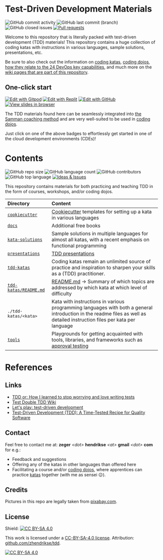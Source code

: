 # Test-Driven Development Materials

![GitHub commit activity](https://img.shields.io/github/commit-activity/m/zhendrikse/tdd?logo=git)
![GitHub last commit (branch)](https://img.shields.io/github/last-commit/zhendrikse/tdd/master?logo=git&color=blue)
![GitHub closed issues](https://img.shields.io/github/issues-closed-raw/zhendrikse/tdd?color=blue&logo=git)
[![Pull requests](https://img.shields.io/github/issues-pr/zhendrikse/tdd?logo=git&color=blue)](https://github.com/zhendrikse/tdd/pulls)

Welcome to this repository that is literally packed with test-driven development (TDD) materials!
This repository contains a huge collection of coding katas with instructions in various languages, 
sample solutions, presentations, etc.

Be sure to also check out the information on 
[coding katas](https://github.com/zhendrikse/tdd/wiki/Coding-Katas), 
[coding dojos](https://github.com/zhendrikse/tdd/wiki/The-Katas-and-the-Coding-Dojo), 
[how they relate to the 24 DevOps key capabilities](https://github.com/zhendrikse/tdd/wiki/The-Katas-and-the-24-Key-Capabilities), 
and much more on
the [wiki pages that are part of this repository](https://github.com/zhendrikse/tdd/wiki).

## One-click start

[![Edit with Gitpod](https://img.shields.io/badge/open-in_gitpod-yellow?logo=gitpod)](https://gitpod.io/#https://github.com/zhendrikse/tdd)
[![Edit with Replit](https://img.shields.io/badge/open-in_replit-yellow?logo=replit)](https://replit.com/github/zhendrikse/tdd)
[![Edit with GitHub](https://img.shields.io/badge/open-in_github_codespace-yellow?logo=github)](https://codespaces.new/zhendrikse/tdd)
[![View slides in browser](https://img.shields.io/badge/view-slides-yellow?logo=reveal.js)](https://replit.com/@zwh/tdd/)


The TDD materials found here can be seamlessly integrated into 
[the Samman coaching method](https://www.sammancoaching.org/) 
and are very well-suited to be used in 
[coding dojos](https://github.com/zhendrikse/tdd/wiki/The-Katas-and-the-Coding-Dojo).

Just click on one of the above badges to effortlessly get started in one of the cloud development 
environments (CDEs)! 

# Contents

![GitHub repo size](https://img.shields.io/github/repo-size/zhendrikse/tdd?logo=git&color=blue)
![GitHub language count](https://img.shields.io/github/languages/count/zhendrikse/tdd?logo=git&color=blue)
![GitHub contributors](https://img.shields.io/github/contributors/zhendrikse/tdd?label=kata%20contributors&logo=git&color=blue)
![GitHub top language](https://img.shields.io/github/languages/top/zhendrikse/tdd?logo=python&color=blue)
[![Ideas & Issues](https://img.shields.io/github/issues/zhendrikse/tdd?label=ideas%20and%20issues&color=blue&logo=git)](https://github.com/zhendrikse/tdd/issues)

This repository contains materials for both practicing and teaching TDD
in the form of courses, workshops, and/or coding dojos.

| Directory | Content | 
|:--------- |:--------| 
| [<code>cookiecutter</code>](./cookiecutter/)     | [Cookiecutter](https://github.com/cookiecutter/cookiecutter) templates for setting up a kata in various languages | 
| [<code>docs</code>](./docs/)                     | Additional free books |
| [<code>kata-solutions</code>](./kata-solutions/) | Sample solutions in multiple languages for almost all katas, with a recent emphasis on functional programming | 
| [<code>presentations</code>](./presentations/)   | [TDD presentations](https://replit.com/@zwh/tdd) | 
| [<code>tdd-katas</code>](./tdd-katas/)           | Coding katas remain an unlimited source of practice and inspiration to sharpen your skills as a (TDD) practitioner. |
| [<code>tdd-katas/README.md</code>](./tdd-katas/README.md) | [README.md](./tdd-katas/README.md)  &rarr; Summary of which topics are addressed by which kata at which level of difficulty | 
| <code>./tdd-katas/&lt;kata&gt;</code>            | Kata with instructions in various programming languages with both a general introduction in the readme files as well as detailed instruction files per kata per language | 
| [<code>tools</code>](./tools/)                   | Playgrounds for getting acquainted with tools, libraries, and frameworks such as [approval testing](https://approvaltests.com/) | 

# References

## Links

- [TDD or: How I learned to stop worrying and love writing tests](https://medium.com/ns-techblog/tdd-or-how-i-learned-to-stop-worrying-and-love-writing-tests-ef7314470305)
- [Test Double TDD Wiki](https://github.com/testdouble/contributing-tests/wiki)
- [Let's play: test-driven development](https://www.jamesshore.com/v2/projects/lets-play-tdd)
- [Test-Driven Development (TDD): A Time-Tested Recipe for Quality Software](https://semaphoreci.com/blog/test-driven-development)

## Contact

Feel free to contact me at: **zeger** _&lt;dot&gt;_ **hendrikse** _&lt;at&gt;_ **gmail** _&lt;dot&gt;_ **com** for e.g.:
- Feedback and suggestions
- Offering any of the katas in other languages than offered here
- Facilitating a course and/or [coding dojos](https://codingdojo.org/WhatIsCodingDojo/), where apprentices can practice [katas](http://codekata.com/) together (with me as sensei 😉).

## Credits

Pictures in this repo are legally taken from [pixabay.com](https://pixabay.com). 

## License
  
Shield: [![CC BY-SA 4.0][cc-by-sa-shield]][cc-by-sa]

This work is licensed under a
[CC-BY-SA-4.0 license](https://creativecommons.org/licenses/by-sa/4.0/). Attribution: [github.com/zhendrikse/tdd](https://github.com/zhendrikse/tdd).

[![CC BY-SA 4.0][cc-by-sa-image]][cc-by-sa]

[cc-by-sa]: http://creativecommons.org/licenses/by-sa/4.0/
[cc-by-sa-image]: https://licensebuttons.net/l/by-sa/4.0/88x31.png
[cc-by-sa-shield]: https://img.shields.io/badge/License-CC%20BY--SA%204.0-lightgrey.svg

